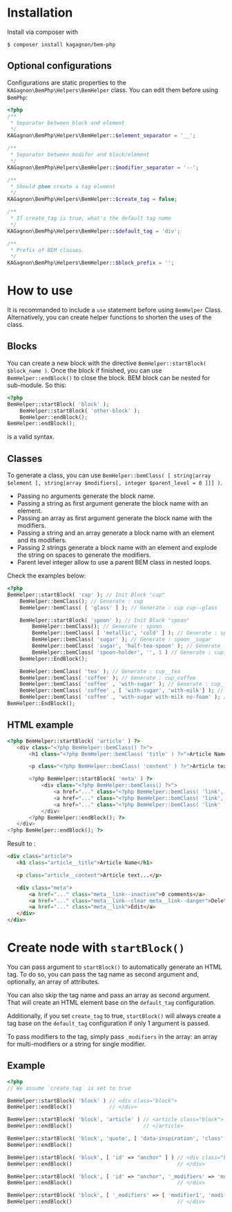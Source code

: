 # Installation

Install via composer with

```shell
$ composer install kagagnon/bem-php
```

## Optional configurations

Configurations are static properties to the `KAGagnon\BemPhp\Helpers\BemHelper` class. You can edit them before using `BemPhp`:

```php
<?php
/**
 * Separator between block and element
 */
KAGagnon\BemPhp\Helpers\BemHelper::$element_separator = '__';

/**
 * Separator between modifer and block/element
 */
KAGagnon\BemPhp\Helpers\BemHelper::$modifier_separator = '--';

/**
 * Should @bem create a tag element
 */
KAGagnon\BemPhp\Helpers\BemHelper::$create_tag = false;

/**
 * If create_tag is true, what's the default tag name
 */
KAGagnon\BemPhp\Helpers\BemHelper::$default_tag = 'div';

/**
 * Prefix of BEM classes.
 */
KAGagnon\BemPhp\Helpers\BemHelper::$block_prefix = '';
```

# How to use

It is recommanded to include a `use` statement before using `BemHelper` Class. Alternatively, you can create helper functions to shorten the uses of the class.

## Blocks

You can create a new block with the directive `BemHelper::startBlock( $block_name )`. Once the block if finished,
you can use `BemHelper::endBlock()` to close the block. BEM block can be nested for sub-module. So this:

```php
<?php
BemHelper::startBlock( 'block' );
    BemHelper::startBlock( 'other-block' );
    BemHelper::endBlock();
BemHelper::endBlock();
```

is a valid syntax.

## Classes

To generate a class, you can use `BemHelper::bemClass( [ string|array $element [, string|array $modifiers[, integer $parent_level = 0 ]]] )`.

- Passing no arguments generate the block name.
- Passing a string as first argument generate the block name with an element.
- Passing an array as first argument generate the block name with the modifiers.
- Passing a string and an array generate a block name with an element and its modifiers.
- Passing 2 strings generate a block name with an element and explode the string on spaces to generate the modifiers.
- Parent level integer allow to use a parent BEM class in nested loops.

 Check the examples below:

```php
<?php
BemHelper::startBlock( 'cup' ); // Init Block "cup"
    BemHelper::bemClass(); // Generate : cup
    BemHelper::bemClass( [ 'glass' ] ); // Generate : cup cup--glass

    BemHelper::startBlock( 'spoon' ); // Init Block "spoon"
        BemHelper::bemClass(); // Generate : spoon
        BemHelper::bemClass( [ 'metallic', 'cold' ] ); // Generate : spoon spoon--metallic spoon--cold
        BemHelper::bemClass( 'sugar' ); // Generate : spoon__sugar
        BemHelper::bemClass( 'sugar', 'half-tea-spoon' ); // Generate : spoon__sugar spoon__sugar--half-tea-spoon
        BemHelper::bemClass( 'spoon-holder', '', 1 ) // Generate : cup__spoon-holder
    BemHelper::EndBlock();

    BemHelper::bemClass( 'tea' ); // Generate : cup__tea
    BemHelper::bemClass( 'coffee' ); // Generate : cup_coffee
    BemHelper::bemClass( 'coffee' , 'with-sugar' ); // Generate : cup__coffee cup__coffee--with-sugar
    BemHelper::bemClass( 'coffee' , [ 'with-sugar', 'with-milk'] ); // Generate : cup__coffee cup__coffee--with-sugar cup__coffee--with-milk
    BemHelper::bemClass( 'coffee' , 'with-sugar with-milk no-foam' ); // Generate : cup__coffee cup__coffee--with-sugar cup__coffee--with-milk cup__coffee--no-foam
BemHelper::EndBlock();
```

## HTML example

```php
<?php BemHelper::startBlock( 'article' ) ?>
   <div class="<?php BemHelper::bemClass() ?>">
       <h1 class="<?php BemHelper::bemClass( 'title' ) ?>">Article Name</h1>

       <p class="<?php BemHelper::bemClass( 'content' ) ?>">Article text...</p>

       <?php BemHelper::startBlock( 'meta' ) ?>
           <div class="<?php BemHelper::bemClass() ?>">
               <a href="..." class="<?php BemHelper::bemClass( 'link', 'inactive' ) ?>">0 comments</a>
               <a href="..." class="<?php BemHelper::bemClass( 'link', 'clear danger' ) ?>">Delete</a>
               <a href="..." class="<?php BemHelper::bemClass( 'link' ) ?>">Edit</a>
           </div>
       <?php BemHelper::endBlock(); ?>
   </div>
<?php BemHelper::endBlock(); ?>
```

Result to :

```html
<div class="article">
   <h1 class="article__title">Article Name</h1>

   <p class="article__content">Article text...</p>

   <div class="meta">
       <a href="..." class="meta__link--inactive">0 comments</a>
       <a href="..." class="meta__link--clear meta__link--danger">Delete</a>
       <a href="..." class="meta__link">Edit</a>
   </div>
</div>
```

# Create node with `startBlock()`

You can pass argument to `startBlock()` to automatically generate an HTML tag.
To do so, you can pass the tag name as second argument and, optionally, an array of attributes.

You can also skip the tag name and pass an array as second argument. That will create an HTML element base on the `default_tag` configuration.

Additionally, if you set `create_tag` to true, `startBlock()` will always create a tag base on
the `default_tag` configuration if only 1 argument is passed.

To pass modifiers to the tag, simply pass `_modifiers` in the array: an array for multi-modifiers or a string for single modifier.

## Example

```php
<?php
// We assume `create_tag` is set to true

BemHelper::startBlock( 'block' ) // <div class="block">
BemHelper::endBlock()            // </div>

BemHelper::startBlock( 'block', 'article' ) // <article class="block">
BemHelper::endBlock()                       // </article>

BemHelper::startBlock( 'block', 'quote', [ 'data-inspiration', 'class' => 'js-action' ] ) // <quote class="js-action block" data-inspiration >
BemHelper::endBlock()                                                                     //</quote>

BemHelper::startBlock( 'block', [ 'id' => "anchor" ] ) // <div class="block" id="anchor">
BemHelper::endBlock()                                  // </div>

BemHelper::startBlock( 'block', [ 'id' => "anchor", '_modifiers' => 'modifier' ] ) // <div class="block block--modifier" id="anchor">
BemHelper::endBlock()                                  // </div>

BemHelper::startBlock( 'block', [ '_modifiers' => [ 'modifier1', 'modifier2' ] ] ) // <div class="block block--modifier1 block--modifier2">
BemHelper::endBlock()                                  // </div>

```

